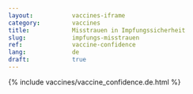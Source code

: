 ```yaml
---
layout:           vaccines-iframe
category:         vaccines
title:            Misstrauen in Impfungssicherheit
slug:             impfungs-misstrauen
ref:              vaccine-confidence
lang:             de
draft:            true
---
```


<div class="container page-content" markdown="1">
{% include vaccines/vaccine_confidence.de.html %}
</div>
